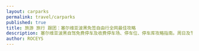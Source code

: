 ```yaml
---
layout: carparks
permalink: travel/carparks
published: true
title: 旅游 旅行 跟团：塞尔维亚波黑免签自由行全网最佳攻略 
description: 塞尔维亚波黑自驾免费停车及收费停车场、停车位、停车库攻略指南。周日及节假日免费停车，时间段收费和晚上免费。
author: ROCEYS
---
```

